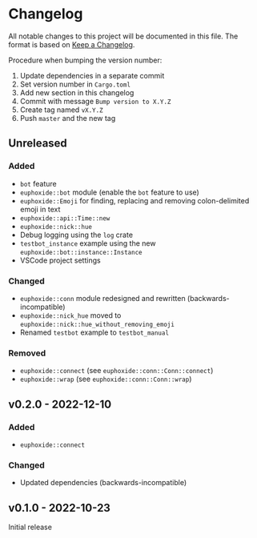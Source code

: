 # Changelog

All notable changes to this project will be documented in this file.
The format is based on [Keep a Changelog](https://keepachangelog.com/en/1.0.0/).

Procedure when bumping the version number:
1. Update dependencies in a separate commit
2. Set version number in `Cargo.toml`
3. Add new section in this changelog
4. Commit with message `Bump version to X.Y.Z`
5. Create tag named `vX.Y.Z`
6. Push `master` and the new tag

## Unreleased

### Added
- `bot` feature
- `euphoxide::bot` module (enable the `bot` feature to use)
- `euphoxide::Emoji` for finding, replacing and removing colon-delimited emoji in text
- `euphoxide::api::Time::new`
- `euphoxide::nick::hue`
- Debug logging using the `log` crate
- `testbot_instance` example using the new `euphoxide::bot::instance::Instance`
- VSCode project settings

### Changed
- `euphoxide::conn` module redesigned and rewritten (backwards-incompatible)
- `euphoxide::nick_hue` moved to `euphoxide::nick::hue_without_removing_emoji`
- Renamed `testbot` example to `testbot_manual`

### Removed
- `euphoxide::connect` (see `euphoxide::conn::Conn::connect`)
- `euphoxide::wrap` (see `euphoxide::conn::Conn::wrap`)

## v0.2.0 - 2022-12-10

### Added
- `euphoxide::connect`

### Changed
- Updated dependencies (backwards-incompatible)

## v0.1.0 - 2022-10-23

Initial release

